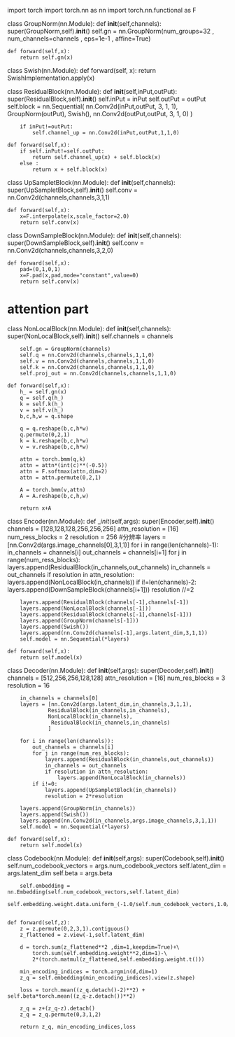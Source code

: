 import torch
import torch.nn as nn
import torch.nn.functional as F

class GroupNorm(nn.Module):
    def __init__(self,channels):
        super(GroupNorm,self).__init__()
        self.gn = nn.GroupNorm(num_groups=32 , num_channels=channels , eps=1e-1 , affine=True)
        
    def forward(self,x):
        return self.gn(x)
    
class Swish(nn.Module):
    def forward(self, x):
        return SwishImplementation.apply(x)

class ResidualBlock(nn.Module):
    def __init__(self,inPut,outPut):
        super(ResidualBlock,self).__init__()
        self.inPut = inPut
        self.outPut = outPut
        self.block = nn.Sequential(
            nn.Conv2d(inPut,outPut, 3, 1, 1),
            GroupNorm(outPut),
            Swish(),
            nn.Conv2d(outPut,outPut, 3, 1, 0)
        )
        
        if inPut!=outPut:
            self.channel_up = nn.Conv2d(inPut,outPut,1,1,0)
            
    def forward(self,x):
        if self.inPut!=self.outPut:
            return self.channel_up(x) + self.block(x)
        else :
            return x + self.block(x)
        
class UpSampletBlock(nn.Module):
    def __init__(self,channels):
        super(UpSampletBlock,self).__init__()
        self.conv = nn.Conv2d(channels,channels,3,1,1)
        
    def forward(self,x):
        x=F.interpolate(x,scale_factor=2.0)
        return self.conv(x)
    
class DownSampleBlock(nn.Module):
    def __init__(self,channels):
        super(DownSampleBlock,self).__init__()
        self.conv = nn.Conv2d(channels,channels,3,2,0)
        
    def forward(self,x):
        pad=(0,1,0,1)
        x=F.pad(x,pad,mode="constant",value=0)
        return self.conv(x)
    
#     attention part
class NonLocalBlock(nn.Module):
    def __init__(self,channels):
        super(NonLocalBlock,self).__init__()
        self.channels = channels
        
        self.gn = GroupNorm(channels)
        self.q = nn.Conv2d(channels,channels,1,1,0)
        self.v = nn.Conv2d(channels,channels,1,1,0)
        self.k = nn.Conv2d(channels,channels,1,1,0)
        self.proj_out = nn.Conv2d(channels,channels,1,1,0)
        
    def forward(self,x):
        h_ = self.gn(x)
        q = self.q(h_)
        k = self.k(h_)
        v = self.v(h_)
        b,c,h,w = q.shape
        
        q = q.reshape(b,c,h*w)
        q.permute(0,2,1)
        k = k.reshape(b,c,h*w)
        v = v.reshape(b,c,h*w)
        
        attn = torch.bmm(q,k)
        attn = attn*(int(c)**(-0.5))
        attn = F.softmax(attn,dim=2)
        attn = attn.permute(0,2,1)
        
        A = torch.bmm(v,attn)
        A = A.reshape(b,c,h,w)
        
        return x+A

class Encoder(nn.Module):
    def __init_(self,args):
        super(Encoder,self).__init__()
        channels = [128,128,128,256,256,256]
        attn_resolution = [16]
        num_ress_blocks = 2
        resolution = 256 #分辨率
        layers = [nn.Conv2d(args.image_channels[0],3,1,1)]
        for i in range(len(channels)-1):
            in_channels = channels[i]
            out_channels = channels[i+1]
            for j in range(num_ress_blocks):
                layers.append(ResidualBlock(in_channels,out_channels)
                in_channels = out_channels
                if resolution in attn_resolution:
                    layers.append(NonLocalBlock(in_channels))
            if i!=len(channels)-2:
                layers.append(DownSampleBlock(channels[i+1]))
                resolution //=2
            
        layers.append(ResidualBlock(channels[-1],channels[-1])
        layers.append(NonLocalBlock(channels[-1]))
        layers.append(ResidualBlock(channels[-1],channels[-1]))
        layers.append(GroupNorm(channels[-1]))
        layers.append(Swish())
        layers.append(nn.Conv2d(channels[-1],args.latent_dim,3,1,1))
        self.model = nn.Sequential(*layers)
        
    def forward(self,x):
        return self.model(x)
    
class Decoder(nn.Module):
    def __init__(self,args):
        super(Decoder,self).__init__()
        channels = [512,256,256,128,128]
        attn_resolution = [16]
        num_res_blocks = 3
        resolution = 16
        
        in_channels = channels[0]
        layers = [nn.Conv2d(args.latent_dim,in_channels,3,1,1),
                 ResidualBlock(in_channels,in_channels),
                 NonLocalBlock(in_channels),
                  ResidualBlock(in_channels,in_channels)
                 ]
        
        for i in range(len(channels)):
            out_channels = channels[i]
            for j in range(num_res_blocks):
                layers.append(ResidualBlock(in_channels,out_channels))
                in_channels = out_channels
                if resolution in attn_resolution:
                    layers.append(NonLocalBlock(in_channels))
            if i!=0:
                layers.append(UpSampletBlock(in_channels))
                resolution = 2*resolution
            
        layers.append(GroupNorm(in_channels))
        layers.append(Swish())
        layers.append(nn.Conv2d(in_channels,args.image_channels,3,1,1))
        self.model = nn.Sequential(*layers)
        
    def forward(self,x):
        return self.model(x)
    
class Codebook(nn.Module):
    def __init__(self,args):
        super(Codebook,self).__init__()
        self.num_codebook_vectors = args.num_codebook_vectors
        self.latent_dim = args.latent_dim
        self.beta = args.beta
        
        self.embedding = nn.Embedding(self.num_codebook_vectors,self.latent_dim)
        self.embedding.weight.data.uniform_(-1.0/self.num_codebook_vectors,1.0/self.num_codebook_vectors)
        
        
    def forward(self,z):
        z = z.permute(0,2,3,1).contiguous()
        z_flattened = z.view(-1,self.latent_dim)
        
        d = torch.sum(z_flattened**2 ,dim=1,keepdim=True)+\
            torch.sum(self.embedding.weight**2,dim=1)-\
            2*(torch.matmul(z_flattened,self.embedding.weight.t()))
        
        min_encoding_indices = torch.argmin(d,dim=1)
        z_q = self.embedding(min_encoding_indices).view(z.shape)
        
        loss = torch.mean((z_q.detach()-2)**2) + self.beta*torch.mean((z_q-z.detach())**2)
        
        z_q = z+(z_q-z).detach()
        z_q = z_q.permute(0,3,1,2)
        
        return z_q, min_encoding_indices,loss
